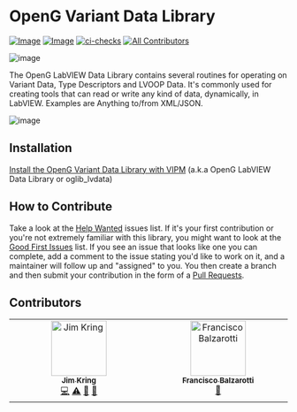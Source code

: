# OpenG Variant Data Library

[![Image](https://www.vipm.io/package/oglib_lvdata/badge.svg?metric=installs)](https://www.vipm.io/package/oglib_lvdata/) [![Image](https://www.vipm.io/package/oglib_lvdata/badge.svg?metric=stars)](https://www.vipm.io/package/oglib_lvdata/)
[![ci-checks](https://github.com/vipm-io/OpenG-Variant-Data-Library/actions/workflows/ci.yml/badge.svg)](https://github.com/vipm-io/OpenG-Variant-Data-Library/actions/workflows/ci.yml)
[![All Contributors](https://img.shields.io/github/all-contributors/vipm-io/OpenG-Variant-Data-Library?color=ee8449&style=flat-square)](#contributors)

![image](https://github.com/vipm-io/OpenG-Variant-Data-Library/assets/381432/e497ca5a-18cb-4a96-b5d3-ea63e0e2b155)

The OpenG LabVIEW Data Library contains several routines for operating on Variant Data, Type Descriptors and LVOOP Data. It's commonly used for creating tools that can read or write any kind of data, dynamically, in LabVIEW. Examples are Anything to/from XML/JSON.

![image](https://github.com/vipm-io/OpenG-Variant-Data-Library/assets/381432/b317046d-0c89-4c62-af94-459dac86783e)

## Installation

[Install the OpenG Variant Data Library with VIPM](https://www.vipm.io/package/oglib_lvdata/) (a.k.a OpenG LabVIEW Data Library or oglib_lvdata)

## How to Contribute

Take a look at the [Help Wanted](https://github.com/vipm-io/OpenG-Variant-Data-Library/issues?q=is%3Aissue+is%3Aopen+label%3A%22help+wanted%22) issues list. If it's your first contribution or you're not extremely familiar with this library, you might want to look at the [Good First Issues](https://github.com/vipm-io/OpenG-Variant-Data-Library/issues?q=is%3Aissue+is%3Aopen+label%3Agood-first-issue) list.  If you see an issue that looks like one you can complete, add a comment to the issue stating you'd like to work on it, and a maintainer will follow up and "assigned" to you. You then create a branch and then submit your contribution in the form of a [Pull Requests](https://github.com/vipm-io/OpenG-Variant-Data-Library/pulls).


## Contributors

<!-- ALL-CONTRIBUTORS-LIST:START - Do not remove or modify this section -->
<!-- prettier-ignore-start -->
<!-- markdownlint-disable -->
<table>
  <tbody>
    <tr>
      <td align="center" valign="top" width="14.28%"><a href="https://github.com/jimkring"><img src="https://avatars.githubusercontent.com/u/381432?v=4?s=100" width="100px;" alt="Jim Kring"/><br /><sub><b>Jim Kring</b></sub></a><br /><a href="#code-jimkring" title="Code">💻</a> <a href="#test-jimkring" title="Tests">⚠️</a> <a href="#doc-jimkring" title="Documentation">📖</a> <a href="#maintenance-jimkring" title="Maintenance">🚧</a></td>
      <td align="center" valign="top" width="14.28%"><a href="http://balzarotti-lab.org"><img src="https://avatars.githubusercontent.com/u/6661939?v=4?s=100" width="100px;" alt="Francisco Balzarotti"/><br /><sub><b>Francisco Balzarotti</b></sub></a><br /><a href="#bug-fbalzarotti" title="Bug reports">🐛</a></td>
    </tr>
  </tbody>
</table>

<!-- markdownlint-restore -->
<!-- prettier-ignore-end -->

<!-- ALL-CONTRIBUTORS-LIST:END -->
